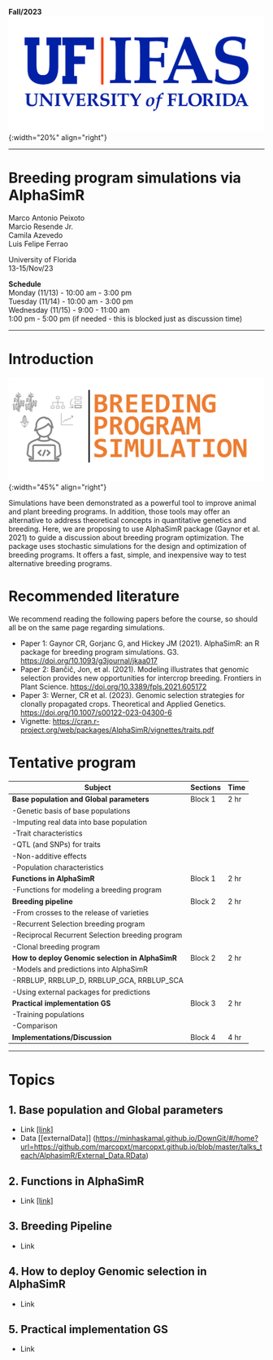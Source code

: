 **Fall/2023**
![FL](../../assets/images/UF.jpg){:width="20%" align="right"}  

***

# Breeding program simulations via AlphaSimR

Marco Antonio Peixoto  
Marcio Resende Jr.  
Camila Azevedo  
Luis Felipe Ferrao  

University of Florida  
13-15/Nov/23

**Schedule**  
Monday (11/13) - 10:00 am - 3:00 pm  
Tuesday (11/14) - 10:00 am - 3:00 pm   
Wednesday (11/15) - 9:00 - 11:00 am  
1:00 pm - 5:00 pm (if needed - this is blocked just as discussion time)  

***

# **Introduction**

![Imputation](../../assets/images/Picture1.png){:width="45%" align="right"}  

Simulations have been demonstrated as a powerful tool to improve animal and plant breeding programs. In addition, those tools may offer an alternative to address theoretical concepts in quantitative genetics and breeding. Here, we are proposing to use AlphaSimR package (Gaynor et al. 2021) to guide a discussion about breeding program optimization. The package uses stochastic simulations for the design and optimization of breeding programs. It offers a fast, simple, and inexpensive way to test alternative breeding programs.


# **Recommended literature**

We recommend reading the following papers before the course, so should all be on the same page regarding simulations.

- Paper 1: Gaynor CR, Gorjanc G, and Hickey JM (2021). AlphaSimR: an R package for breeding program simulations. G3. https://doi.org/10.1093/g3journal/jkaa017
- Paper 2: Bančič, Jon, et al. (2021). Modeling illustrates that genomic selection provides new opportunities for intercrop breeding. Frontiers in Plant Science. https://doi.org/10.3389/fpls.2021.605172
- Paper 3: Werner, CR et al. (2023). Genomic selection strategies for clonally propagated crops. Theoretical and Applied Genetics. https://doi.org/10.1007/s00122-023-04300-6
- Vignette: https://cran.r-project.org/web/packages/AlphaSimR/vignettes/traits.pdf


# **Tentative program**

| Subject                                                  | Sections  | Time  |
|----------------------------------------------------------|-----------|-------|
|**Base population and Global parameters**                            |  Block 1  |  2 hr |
| -Genetic basis of base populations                       |                | 
| -Imputing real data into base population    |                 |
| -Trait characteristics                                   |                 |
| -QTL (and SNPs) for traits                                      |                |
| -Non-additive effects                                    |                 |
| -Population characteristics                              |                |
| **Functions in AlphaSimR**                                | Block 1   | 2 hr  |
| -Functions for modeling a breeding program               |           |       |
| **Breeding pipeline**                                     | Block 2   | 2 hr  |
| -From crosses to the release of varieties                     |           |       |
| -Recurrent Selection breeding program                     |           |       |
| -Reciprocal Recurrent Selection breeding program          |           |       |
| -Clonal breeding program                                  |           |       |
| **How to deploy Genomic selection in AlphaSimR**          | Block 2   | 2 hr  |
| -Models and predictions into AlphaSimR                |           |       |
| -RRBLUP, RRBLUP_D, RRBLUP_GCA, RRBLUP_SCA             |           |       |
| -Using external packages for predictions            |           |       |
| **Practical implementation GS**                          | Block 3   | 2 hr  |
| -Training populations                                 |           |       |
| -Comparison                                           |           |       |
| **Implementations/Discussion**                           | Block 4   | 4 hr  |


***

# Topics

## 1. Base population and Global parameters

- Link [[link]](https://htmlpreview.github.io/?https://github.com/marcopxt/marcopxt.github.io/blob/master/talks_teach/AlphasimR/AlphaSimR_Functions.html)
- Data [[externalData]] (https://minhaskamal.github.io/DownGit/#/home?url=https://github.com/marcopxt/marcopxt.github.io/blob/master/talks_teach/AlphasimR/External_Data.RData)

## 2. Functions in AlphaSimR 

- Link [[link]](https://htmlpreview.github.io/?https://github.com/marcopxt/marcopxt.github.io/blob/master/talks_teach/AlphasimR/RUNME_BasePopTraits.html)

## 3. Breeding Pipeline

- Link

## 4. How to deploy Genomic selection in AlphaSimR

- Link 

## 5. Practical implementation GS

- Link 

